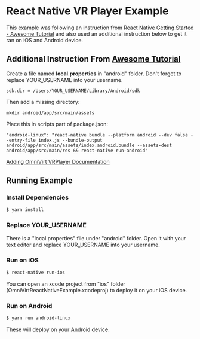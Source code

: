 # React Native VR Player Example
This example was following an instruction from [React Native Getting Started - Awesome Tutorial](https://facebook.github.io/react-native/docs/getting-started.html) and also used an additional instruction below to get it ran on iOS and Android device.

## Additional Instruction From [Awesome Tutorial](https://facebook.github.io/react-native/docs/getting-started.html)

Create a file named **local.properties** in "android" folder. Don't forget to replace YOUR_USERNAME into your username.
```
sdk.dir = /Users/YOUR_USERNAME/Library/Android/sdk
```
Then add a missing directory:
```
mkdir android/app/src/main/assets
```
Place this in scripts part of package.json:
```
"android-linux": "react-native bundle --platform android --dev false --entry-file index.js --bundle-output android/app/src/main/assets/index.android.bundle --assets-dest android/app/src/main/res && react-native run-android"
```
[Adding OmniVirt VRPlayer Documentation](https://github.com/OmniVirt/OmniVirt-React-Native-SDK)

## Running Example
### Install Dependencies
```bash
$ yarn install
```
### Replace YOUR_USERNAME
There is a "local.properties" file under "android" folder. Open it with your text editor and replace YOUR_USERNAME into your username.
### Run on iOS
```bash
$ react-native run-ios
```
You can open an xcode project from "ios" folder (OmniVirtReactNativeExample.xcodeproj) to deploy it on your iOS device.

### Run on Android
```bash
$ yarn run android-linux
```
These will deploy on your Android device.

